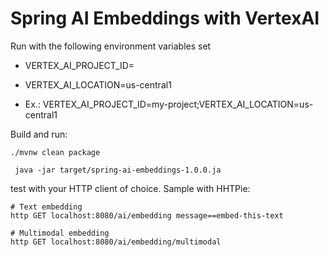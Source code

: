 # Spring AI Embeddings with VertexAI

Run with the following environment variables set
* VERTEX_AI_PROJECT_ID=<your project id>
* VERTEX_AI_LOCATION=us-central1

* Ex.: VERTEX_AI_PROJECT_ID=my-project;VERTEX_AI_LOCATION=us-central1

Build and run:
```shell
./mvnw clean package

 java -jar target/spring-ai-embeddings-1.0.0.ja
```

test with your HTTP client of choice. Sample with HHTPie:
```shell
# Text embedding
http GET localhost:8080/ai/embedding message==embed-this-text

# Multimodal embedding
http GET localhost:8080/ai/embedding/multimodal
```